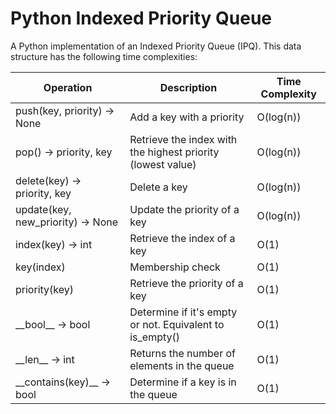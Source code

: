 # Python Indexed Priority Queue

A Python implementation of an Indexed Priority Queue (IPQ). This data structure has the following time complexities:

| Operation                         | Description                                                 | Time Complexity |
| --------------------------------- | ----------------------------------------------------------- | --------------- |
| push(key, priority) -> None       | Add a key with a priority                                   | O(log(n))       |
| pop() -> priority, key            | Retrieve the index with the highest priority (lowest value) | O(log(n))       |
| delete(key) -> priority, key      | Delete a key                                                | O(log(n))       |
| update(key, new_priority) -> None | Update the priority of a key                                | O(log(n))       |
| index(key) -> int                 | Retrieve the index of a key                                 | O(1)            |
| key(index)                        | Membership check                                            | O(1)            |
| priority(key)                     | Retrieve the priority of a key                              | O(1)            |
| \_\_bool\_\_ -> bool              | Determine if it's empty or not. Equivalent to is_empty()    | O(1)            |
| \_\_len\_\_ -> int                | Returns the number of elements in the queue                 | O(1)            |
| \_\_contains(key)\_\_ -> bool     | Determine if a key is in the queue                          | O(1)            |
